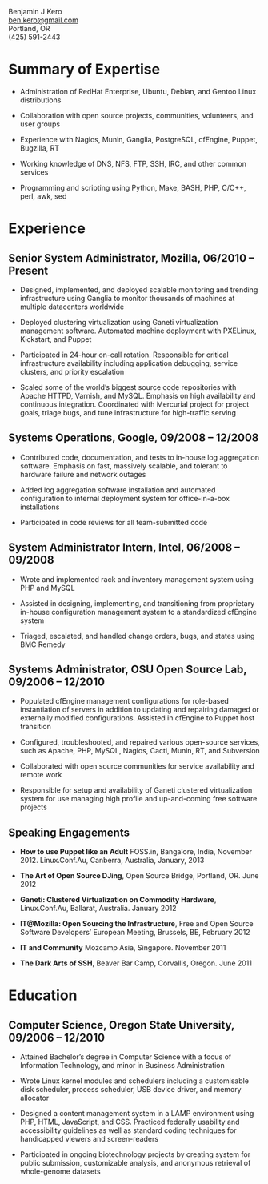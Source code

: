 Benjamin J Kero  
ben.kero@gmail.com  
Portland, OR  
(425) 591-2443  

Summary of Expertise
====================

-   Administration of RedHat Enterprise, Ubuntu, Debian, and Gentoo
    Linux distributions

-   Collaboration with open source projects, communities, volunteers,
    and user groups

-   Experience with Nagios, Munin, Ganglia, PostgreSQL, cfEngine,
    Puppet, Bugzilla, RT

-   Working knowledge of DNS, NFS, FTP, SSH, IRC, and other common
    services

-   Programming and scripting using Python, Make, BASH, PHP, C/C++,
    perl, awk, sed

Experience
==========

Senior System Administrator, Mozilla, 06/2010 – Present
-------------------------------------------------------

-   Designed, implemented, and deployed scalable monitoring and trending
    infrastructure using Ganglia to monitor thousands of machines at
    multiple datacenters worldwide

-   Deployed clustering virtualization using Ganeti virtualization
    management software. Automated machine deployment with PXELinux,
    Kickstart, and Puppet

-   Participated in 24-hour on-call rotation. Responsible for critical
    infrastructure availability including application debugging, service
    clusters, and priority escalation

-   Scaled some of the world’s biggest source code repositories with
    Apache HTTPD, Varnish, and MySQL. Emphasis on high availability and
    continuous integration. Coordinated with Mercurial project for
    project goals, triage bugs, and tune infrastructure for high-traffic
    serving

Systems Operations, Google, 09/2008 – 12/2008
---------------------------------------------

-   Contributed code, documentation, and tests to in-house log
    aggregation software. Emphasis on fast, massively scalable, and
    tolerant to hardware failure and network outages

-   Added log aggregation software installation and automated
    configuration to internal deployment system for office-in-a-box
    installations

-   Participated in code reviews for all team-submitted code

System Administrator Intern, Intel, 06/2008 – 09/2008
-----------------------------------------------------

-   Wrote and implemented rack and inventory management system using PHP
    and MySQL

-   Assisted in designing, implementing, and transitioning from
    proprietary in-house configuration management system to a
    standardized cfEngine system

-   Triaged, escalated, and handled change orders, bugs, and states
    using BMC Remedy

Systems Administrator, OSU Open Source Lab, 09/2006 – 12/2010
-------------------------------------------------------------

-   Populated cfEngine management configurations for role-based
    instantiation of servers in addition to updating and repairing
    damaged or externally modified configurations. Assisted in cfEngine
    to Puppet host transition

-   Configured, troubleshooted, and repaired various open-source
    services, such as Apache, PHP, MySQL, Nagios, Cacti, Munin, RT, and
    Subversion

-   Collaborated with open source communities for service availability
    and remote work

-   Responsible for setup and availability of Ganeti clustered
    virtualization system for use managing high profile and
    up-and-coming free software projects

Speaking Engagements
-------------------------------------------------------------

-   **How to use Puppet like an Adult**
        FOSS.in, Bangalore, India, November 2012.
        Linux.Conf.Au, Canberra, Australia, January, 2013

-   **The Art of Open Source DJing**,
        Open Source Bridge, Portland, OR. June 2012

-   **Ganeti: Clustered Virtualization on Commodity Hardware**,
        Linux.Conf.Au, Ballarat, Australia. January 2012

-   **IT@Mozilla: Open Sourcing the Infrastructure**,
        Free and Open Source Software Developers’ European Meeting, Brussels, BE, February 2012

-   **IT and Community**
        Mozcamp Asia, Singapore. November 2011

-   **The Dark Arts of SSH**,
        Beaver Bar Camp, Corvallis, Oregon. June 2011

Education
=========

Computer Science, Oregon State University, 09/2006 – 12/2010
------------------------------------------------------------

-   Attained Bachelor’s degree in Computer Science with a focus of
    Information Technology, and minor in Business Administration

-   Wrote Linux kernel modules and schedulers including a customisable
    disk scheduler, process scheduler, USB device driver, and memory
    allocator

-   Designed a content management system in a LAMP environment using
    PHP, HTML, JavaScript, and CSS. Practiced federally usability and
    accessibility guidelines as well as standard coding techniques for
    handicapped viewers and screen-readers

-   Participated in ongoing biotechnology projects by creating system
    for public submission, customizable analysis, and anonymous
    retrieval of whole-genome datasets


